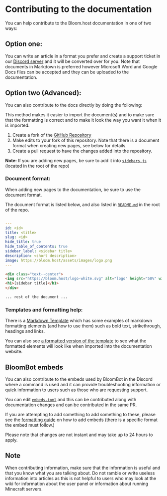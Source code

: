 # Contributing to the documentation

You can help contribute to the Bloom.host documentation in one of two ways:

## Option one:

You can write an article in a format you prefer and create a support ticket in our [Discord server](https://discord.gg/bloom) and it will be converted over for you. Note that documents in Markdown is preferred however Microsoft Word and Google Docs files can be accepted and they can be uploaded to the documentation.

## Option two (Advanced):

You can also contribute to the docs directly by doing the following:

This method makes it easier to import the document(s) and to make sure that the formatting is correct and to make it look the way you want it when it is imported.

1. Create a fork of the [GitHub Repository](https://github.com/Bloom-host/BloomDocs)
2. Make edits to your fork of this repository. Note that there is a document format when creating new pages, see below for details.
3. Create a pull request to have the changes added into the repository.

**Note:** If you are adding new pages, be sure to add it into [`sidebars.js`](/sidebars.js) (located in the root of the repo)

### Document format:
When adding new pages to the documentation, be sure to use the document format.

The document format is listed below, and also listed in [`README.md`](/README.md) in the root of the repo.

```yaml

---
id: <id>
title: <title>
slug: <id>
hide_title: true
hide_table_of_contents: true
sidebar_label: <sidebar title>
description: <short description>
image: https://bloom.host/assets/images/logo.png
---
```
```html
<div class="text--center">
<img src="https://bloom.host/logo-white.svg" alt="logo" height="50%" width="50%"/>
<h1>[sidebar title]</h1>
</div>

... rest of the document ...

```

### Templates and formatting help:

There is a [Markdown Template](https://raw.githubusercontent.com/Billy-Bloom/BloomDocs/master/docs/extras/template.md) which has some examples of markdown formatting elements (and how to use them) such as bold text, strikethrough, headings and links.

You can also see [a formatted version of the template](https://docs.bloom.host/extras/template/) to see what the formatted elements will look like when imported into the documentation website. 

## BloomBot embeds 

You can also contribute to the embeds used by BloomBot in the Discord where a command is used and it can provide troubleshooting information or quick information to users such as those who are requesting support. 

You can edit [`embeds.toml`](/embeds.toml) and this can be contributed along with documentation changes and can be contributed in the same PR.

If you are attempting to add something to add something to these, please see the [formatting guide](https://gist.github.com/NotGeri/cb11552ab7a12e20ab495a20826c341f) on how to add embeds (there is a specific format the embed must follow.)

Please note that changes are not instant and may take up to 24 hours to apply.

## Note

When contributing information, make sure that the information is useful and that you know what you are talking about. Do not ramble or write useless information into articles as this is not helpful to users who may look at the wiki for information about the user panel or information about running Minecraft servers.
